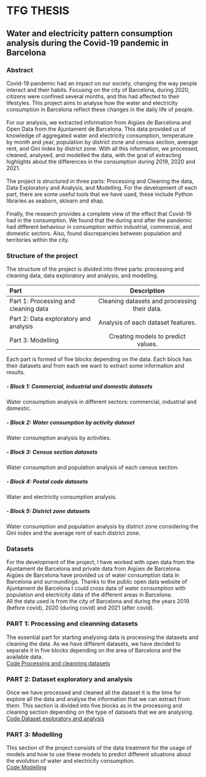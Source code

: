 # TFG THESIS
## Water and electricity pattern consumption analysis during the Covid-19 pandemic in Barcelona 

### Abstract

Covid-19 pandemic had an impact on our society, changing the way people interact and their habits. Focusing on the city of Barcelona, during 2020, citizens were confined several months, and this had affected to their lifestyles. This project aims to analyse how the water and electricity consumption in Barcelona reflect these changes in the daily life of people. <br><br>
For our analysis, we extracted information from Aigües de Barcelona and Open Data from the Ajuntament de Barcelona. This data provided us of knowledge of aggregated water and electricity consumption, temperature by month and year, population by district zone and census section, average rent, and Gini index by district zone. With all this information, we processed, cleaned, analysed, and modelled the data, with the goal of extracting highlights about the differences in the consumption during 2019, 2020 and 2021.<br><br>
The project is structured in three parts: Processing and Cleaning the data, Data Exploratory and Analysis, and Modelling. For the development of each part, there are some useful tools that we have used, these include Python libraries as seaborn, sklearn and shap.<br><br>
Finally, the research provides a complete view of the effect that Covid-19 had in the consumption. We found that the during and after the pandemic had different behaviour in consumption within industrial, commercial, and domestic sectors. Also, found discrepancies between population and territories within the city.<br>

### Structure of the project
The structure of the project is divided into three parts: processing and cleaning data, data exploratory and analysis, and modelling.

| Part | Description |
| :---         |     :---:      |
| Part 1: Processing and cleaning data   | Cleaning datasets and processing their data.    |
| Part 2: Data exploratory and analysis     | Analysis of each dataset features.      |
| Part 3: Modelling     | Creating models to predict values.      |

Each part is formed of five blocks depending on the data. Each block has their datasets and from each we want to extract some information and results.
##### - Block 1: Commercial, industrial and domestic datasets
Water consumption analysis in different sectors: commercial, industrial and domestic.
##### - Block 2: Water consumption by activity dataset
Water consumption analysis by activities.
##### - Block 3: Census section datasets
Water consumption and population analysis of each census section.
##### - Block 4: Postal code datasets
Water and electricity consumption analysis.
##### - Block 5: District zone datasets
Water consumption and population analysis by district zone considering the Gini index and the average rent of each district zone.

### Datasets
For the development of the project, I have worked with open data from the Ajuntament de Barcelona and private data from Aigües de Barcelona. Aigües de Barcelona have provided us of water consumption data in Barcelona and surroundings. Thanks to the public open data website of Ajuntament de Barcelona I could cross data of water consumption with population and electricity data of the different areas in Barcelona. <br>
All the data used is from the city of Barcelona and during the years 2019 (before covid), 2020 (during covid) and 2021 (after covid).<br>

### PART 1: Processing and cleanning datasets
The essential part for starting analysing data is processing the datasets and cleaning the data. As we have different datasets, we have decided to separate it in five blocks depending on the area of Barcelona and the available data.<br>
[Code Processing and cleanning datasets](PART_1_PROCESSING_DATASETS_AND_CLEANNING_DATA.ipynb)

### PART 2: Dataset exploratory and analysis
Once we have processed and cleaned all the dataset it is the time for explore all the data and analyse the information that we can extract from them. This section is divided into five blocks as in the processing and cleaning section depending on the type of datasets that we are analysing.<br> 
[Code Dataset exploratory and analysis](PART_2_DATASET_EXPLORATORY_DATA_ANALYSIS.ipynb)

### PART 3: Modelling
This section of the project consists of the data treatment for the usage of models and how to use these models to predict different situations about the evolution of water and electricity consumption.<br>
[Code Modelling](PART_3_MODELLING.ipynb)
